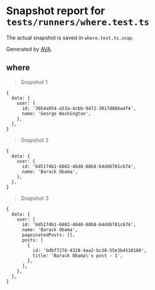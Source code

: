 # Snapshot report for `tests/runners/where.test.ts`

The actual snapshot is saved in `where.test.ts.snap`.

Generated by [AVA](https://avajs.dev).

## where

> Snapshot 1

    {
      data: {
        user: {
          id: '3054a954-a53a-4cbb-9472-3017d886a4f4',
          name: 'George Washington',
        },
      },
    }

> Snapshot 2

    {
      data: {
        user: {
          id: '6d5174b1-6882-46d8-80b8-b4dd6781c674',
          name: 'Barack Obama',
        },
      },
    }

> Snapshot 3

    {
      data: {
        user: {
          id: '6d5174b1-6882-46d8-80b8-b4dd6781c674',
          name: 'Barack Obama',
          pageinatedPosts: [],
          posts: [
            {
              id: 'bdbf7278-4328-4aa2-bc38-55e3b4510180',
              title: 'Barack Obama\'s post - 1',
            },
          ],
        },
      },
    }
